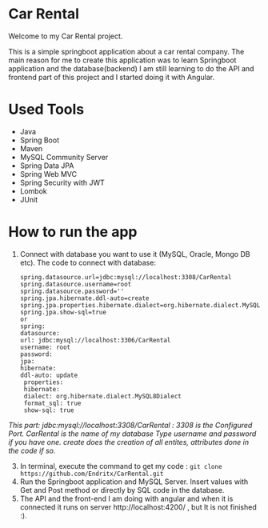 # Car Rental

Welcome to my Car Rental project.

This is a simple springboot application about a car rental company.
The main reason for me to create this application was to learn Springboot application and the database(backend) I am still learning to do the API and frontend part of this project and I started doing it with Angular.
 

# Used Tools

- Java 
- Spring Boot
- Maven 
- MySQL Community Server 
- Spring Data JPA
- Spring Web MVC
- Spring Security with JWT
- Lombok
- JUnit 

# How to run the app

1. Connect with database you want to use it (MySQL, Oracle, Mongo DB etc).
 The code to connect with database:

   ```` 
   spring.datasource.url=jdbc:mysql://localhost:3308/CarRental 
   spring.datasource.username=root 
   spring.datasource.password='' 
   spring.jpa.hibernate.ddl-auto=create 
   spring.jpa.properties.hibernate.dialect=org.hibernate.dialect.MySQL8Dialect 
   spring.jpa.show-sql=true
   or
   spring:
   datasource: 
   url: jdbc:mysql://localhost:3306/CarRental
   username: root
   password:
   jpa:
   hibernate:
   ddl-auto: update
    properties:
    hibernate:
    dialect: org.hibernate.dialect.MySQL8Dialect
    format_sql: true
    show-sql: true

_This part: jdbc:mysql://localhost:3308/CarRental : 3308 is the Configured Port. CarRental is the name of my database
Type username and password if you have one.
create does the creation of all entites, attributes done in the code if so._


3. In terminal, execute the command to get my code : `git clone https://github.com/Endritx/CarRental.git`
4. Run the Springboot application and MySQL Server. Insert values with Get and Post method or directly by SQL code in the database.
5. The API and the front-end I am doing with angular and when it is connected it runs on server http://localhost:4200/ , but It is not finished :).
